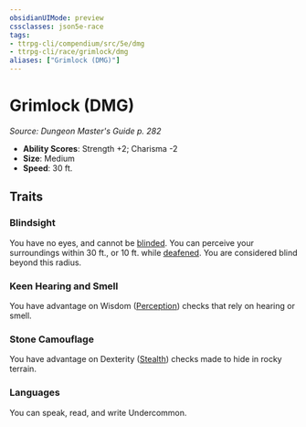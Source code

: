 ```yaml
---
obsidianUIMode: preview
cssclasses: json5e-race
tags:
- ttrpg-cli/compendium/src/5e/dmg
- ttrpg-cli/race/grimlock/dmg
aliases: ["Grimlock (DMG)"]
---
```

# Grimlock (DMG)
*Source: Dungeon Master's Guide p. 282*  


- **Ability Scores**: Strength +2; Charisma -2
- **Size**: Medium
- **Speed**: 30 ft.

## Traits

### Blindsight

You have no eyes, and cannot be [blinded](3-Mechanics/CLI/rules/conditions.md#Blinded). You can perceive your surroundings within 30 ft., or 10 ft. while [deafened](3-Mechanics/CLI/rules/conditions.md#Deafened). You are considered blind beyond this radius.

### Keen Hearing and Smell

You have advantage on Wisdom ([Perception](3-Mechanics/CLI/rules/skills.md#Perception)) checks that rely on hearing or smell.

### Stone Camouflage

You have advantage on Dexterity ([Stealth](3-Mechanics/CLI/rules/skills.md#Stealth)) checks made to hide in rocky terrain.

### Languages

You can speak, read, and write Undercommon.
